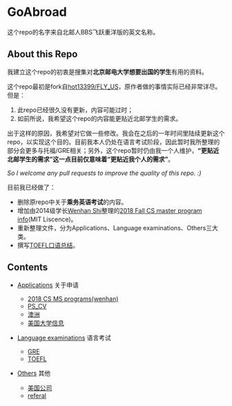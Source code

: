 # GoAbroad

这个repo的名字来自北邮人BBS飞跃重洋版的英文名称。

## About this Repo

我建立这个repo的初衷是搜集对**北京邮电大学想要出国的学生**有用的资料。

这个repo最初是fork自[hot13399/FLY_US](https://github.com/hot13399/FLY_US)，原作者做的事情实际已经非常详尽。但是：
1. 此repo已经很久没有更新，内容可能过时；
2. 如前所说，我希望这个repo的内容能更贴近北邮学生的需求。

出于这样的原因，我希望对它做一些修改。我会在之后的一年时间里陆续更新这个repo，以实现这个目的。目前我本人仍处在语言考试阶段，因此暂时我所整理的部分会更多与托福/GRE相关；另外，这个repo暂时仍由我一个人维护，**“更贴近北邮学生的需求”**这一点目前仅意味着**“更贴近我个人的需求”**。

*So I welcome any pull requests to improve the quality of this repo. :)*

目前我已经做了：
* 删除原repo中关于**乘务英语考试**的内容。
* 增加由2014级学长[Wenhan Shi](https://github.com/wenhanshi)整理的[2018 Fall CS master program info](https://github.com/wenhanshi/2018fall-cs-master-program-info)(MIT Liscence)。
* 重新整理文件，分为Applications、Language examinations、Others三大类。
* 撰写[TOEFL口语总结](https://github.com/EtoDemerzel0427/GoAbroad/blob/master/Language%20examinations/TOEFL/%E5%8F%A3%E8%AF%AD/TOEFL%E5%8F%A3%E8%AF%AD%E6%80%BB%E7%BB%93.md)。

## Contents
* [Applications](https://github.com/EtoDemerzel0427/GoAbroad/tree/master/Applications) 关于申请
  * [2018 CS MS programs(wenhan)](https://github.com/EtoDemerzel0427/GoAbroad/tree/master/Applications/2018%20CS%20MS%20programs(wenhan)) 
  * [PS_CV](https://github.com/EtoDemerzel0427/GoAbroad/tree/master/Applications/PS_CV)
  * [澳洲](https://github.com/EtoDemerzel0427/GoAbroad/tree/master/Applications/%E6%BE%B3%E6%B4%B2)
  * [美国大学信息](https://github.com/EtoDemerzel0427/GoAbroad/tree/master/Applications/%E7%BE%8E%E5%9B%BD%E5%A4%A7%E5%AD%A6%E4%BF%A1%E6%81%AF)


* [Language examinations](https://github.com/EtoDemerzel0427/GoAbroad/tree/master/Language%20examinations) 语言考试
  * [GRE](https://github.com/EtoDemerzel0427/GoAbroad/tree/master/Language%20examinations/GRE)
  * [TOEFL](https://github.com/EtoDemerzel0427/GoAbroad/tree/master/Language%20examinations/TOEFL)

* [Others](https://github.com/EtoDemerzel0427/GoAbroad/tree/master/Others) 其他
  * [美国公司](https://github.com/EtoDemerzel0427/GoAbroad/tree/master/Others/%E7%BE%8E%E5%9B%BD%E5%85%AC%E5%8F%B8)
  * [referal](https://github.com/EtoDemerzel0427/GoAbroad/blob/master/Others/Referral.md)
